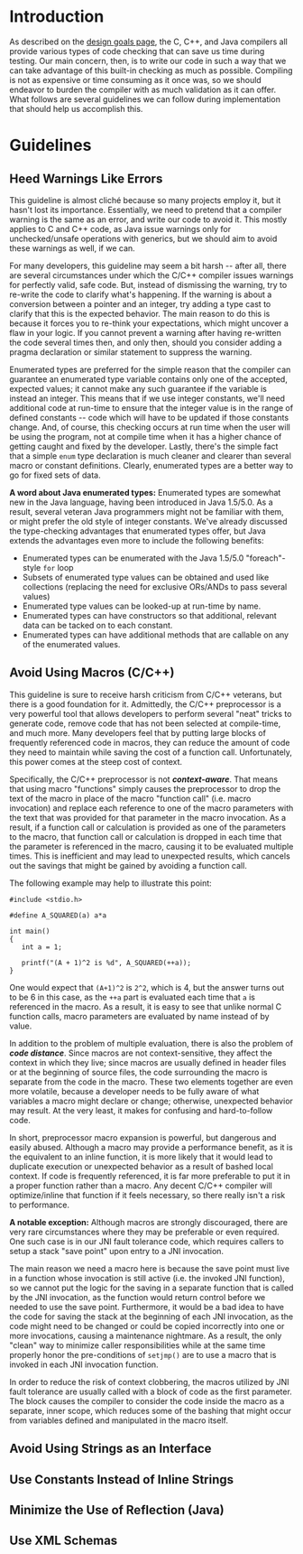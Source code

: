 # Introduction #
As described on the [design goals page](DesignGoals.md), the C, C++, and Java compilers all provide various types of code checking that can save us time during testing. Our main concern, then, is to write our code in such a way that we can take advantage of this built-in checking as much as possible. Compiling is not as expensive or time consuming as it once was, so we should endeavor to burden the compiler with as much validation as it can offer. What follows are several guidelines we can follow during implementation that should help us accomplish this.

# Guidelines #

## Heed Warnings Like Errors ##
This guideline is almost cliché because so many projects employ it, but it hasn't lost its importance. Essentially, we need to pretend that a compiler warning is the same as an error, and write our code to avoid it. This mostly applies to C and C++ code, as Java issue warnings only for unchecked/unsafe operations with generics, but we should aim to avoid these warnings as well, if we can.

For many developers, this guideline may seem a bit harsh -- after all, there are several circumstances under which the C/C++ compiler issues warnings for perfectly valid, safe code. But, instead of dismissing the warning, try to re-write the code to clarify what's happening. If the warning is about a conversion between a pointer and an integer, try adding a type cast to clarify that this is the expected behavior. The main reason to do this is because it forces you to re-think your expectations, which might uncover a flaw in your logic. If you cannot prevent a warning after having re-written the code several times then, and only then, should you consider adding a pragma declaration or similar statement to suppress the warning.

Enumerated types are preferred for the simple reason that the compiler can guarantee an enumerated type variable contains only one of the accepted, expected values; it cannot make any such guarantee if the variable is instead an integer. This means that if we use integer constants, we'll need additional code at run-time to ensure that the integer value is in the range of defined constants -- code which will have to be updated if those constants change. And, of course, this checking occurs at run time when the user will be using the program, not at compile time when it has a higher chance of getting caught and fixed by the developer. Lastly, there's the simple fact that a simple `enum` type declaration is much cleaner and clearer than several macro or constant definitions. Clearly, enumerated types are a better way to go for fixed sets of data.

**A word about Java enumerated types:** Enumerated types are somewhat new in the Java language, having been introduced in Java 1.5/5.0. As a result, several veteran Java programmers might not be familiar with them, or might prefer the old style of integer constants. We've already discussed the type-checking advantages that enumerated types offer, but Java extends the advantages even more to include the following benefits:
  * Enumerated types can be enumerated with the Java 1.5/5.0 "foreach"-style `for` loop
  * Subsets of enumerated type values can be obtained and used like collections (replacing the need for exclusive ORs/ANDs to pass several values)
  * Enumerated type values can be looked-up at run-time by name.
  * Enumerated types can have constructors so that additional, relevant data can be tacked on to each constant.
  * Enumerated types can have additional methods that are callable on any of the enumerated values.

## Avoid Using Macros (C/C++) ##
This guideline is sure to receive harsh criticism from C/C++ veterans, but there is a good foundation for it. Admittedly, the C/C++ preprocessor is a very powerful tool that allows developers to perform several "neat" tricks to generate code, remove code that has not been selected at compile-time, and much more. Many developers feel that by putting large blocks of frequently referenced code in macros, they can reduce the amount of code they need to maintain while saving the cost of a function call. Unfortunately, this power comes at the steep cost of context.

Specifically, the C/C++ preprocessor is not **_context-aware_**. That means that using macro "functions" simply causes the preprocessor to drop the text of the macro in place of the macro "function call" (i.e. macro invocation) and replace each reference to one of the macro parameters with the text that was provided for that parameter in the macro invocation. As a result, if a function call or calculation is provided as one of the parameters to the macro, that function call or calculation is dropped in each time that the parameter is referenced in the macro, causing it to be evaluated multiple times. This is inefficient and may lead to unexpected results, which cancels out the savings that might be gained by avoiding a function call.

The following example may help to illustrate this point:
```
#include <stdio.h>

#define A_SQUARED(a) a*a

int main()
{
   int a = 1;

   printf("(A + 1)^2 is %d", A_SQUARED(++a));
}
```

One would expect that `(A+1)^2` is `2^2`, which is 4, but the answer turns out to be 6 in this case, as the `++a` part is evaluated each time that `a` is referenced in the macro. As a result, it is easy to see that unlike normal C function calls, macro parameters are evaluated by name instead of by value.

In addition to the problem of multiple evaluation, there is also the problem of **_code distance_**. Since macros are not context-sensitive, they affect the context in which they live; since macros are usually defined in header files or at the beginning of source files, the code surrounding the macro is separate from the code in the macro. These two elements together are even more volatile, because a developer needs to be fully aware of what variables a macro might declare or change; otherwise, unexpected behavior may result. At the very least, it makes for confusing and hard-to-follow code.

In short, preprocessor macro expansion is powerful, but dangerous and easily abused. Although a macro may provide a performance benefit, as it is the equivalent to an inline function, it is more likely that it would lead to duplicate execution or unexpected behavior as a result of bashed local context. If code is frequently referenced, it is far more preferable to put it in a proper function rather than a macro. Any decent C/C++ compiler will optimize/inline that function if it feels necessary, so there really isn't a risk to performance.

**A notable exception:** Although macros are strongly discouraged, there are very rare circumstances where they may be preferable or even required. One such case is in our JNI fault tolerance code, which requires callers to setup a stack "save point" upon entry to a JNI invocation.

The main reason we need a macro here is because the save point must live in a function whose invocation is still active (i.e. the invoked JNI function), so we cannot put the logic for the saving in a separate function that is called by the JNI invocation, as the function would return control before we needed to use the save point. Furthermore, it would be a bad idea to have the code for saving the stack at the beginning of each JNI invocation, as the code might need to be changed or could be copied incorrectly into one or more invocations, causing a maintenance nightmare. As a result, the only "clean" way to minimize caller responsibilities while at the same time properly honor the pre-conditions of `setjmp()` are to use a macro that is invoked in each JNI invocation function.

In order to reduce the risk of context clobbering, the macros utilized by JNI fault tolerance are usually called with a block of code as the first parameter. The block causes the compiler to consider the code inside the macro as a separate, inner scope, which reduces some of the bashing that might occur from variables defined and manipulated in the macro itself.

## Avoid Using Strings as an Interface ##
## Use Constants Instead of Inline Strings ##
## Minimize the Use of Reflection (Java) ##
## Use XML Schemas ##

